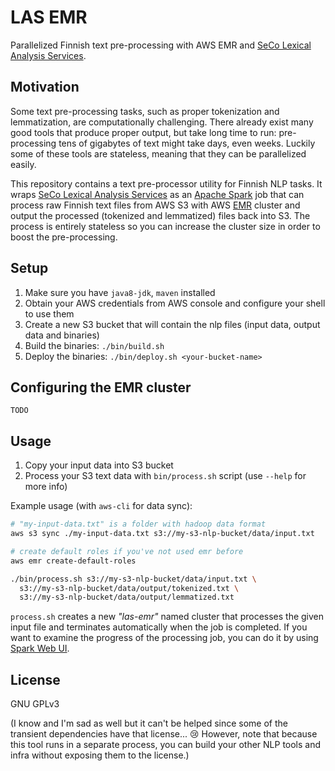 # LAS EMR

Parallelized Finnish text pre-processing with AWS EMR and 
[SeCo Lexical Analysis Services](https://github.com/jiemakel/seco-lexicalanalysis).

## Motivation

Some text pre-processing tasks, such as proper tokenization and lemmatization, are
computationally challenging. There already exist many good tools that produce proper 
output, but take long time to run: pre-processing tens of gigabytes of text might 
take days, even weeks. Luckily some of these tools are stateless, meaning that they
can be parallelized easily.

This repository contains a text pre-processor utility for Finnish NLP tasks. 
It wraps [SeCo Lexical Analysis Services](https://github.com/jiemakel/seco-lexicalanalysis) 
as an [Apache Spark](http://spark.apache.org) job that can process raw Finnish
text files from AWS S3 with AWS [EMR](https://aws.amazon.com/emr/) cluster and output
the processed (tokenized and lemmatized) files back into S3. The process is entirely 
stateless so you can increase the cluster size in order to boost the pre-processing.


## Setup

1. Make sure you have `java8-jdk`, `maven` installed
1. Obtain your AWS credentials from AWS console and configure your shell to use them
1. Create a new S3 bucket that will contain the nlp files (input data, output data 
and binaries)
1. Build the binaries: `./bin/build.sh`
1. Deploy the binaries: `./bin/deploy.sh <your-bucket-name>`


## Configuring the EMR cluster

`TODO`


## Usage

1. Copy your input data into S3 bucket
1. Process your S3 text data with `bin/process.sh` script (use `--help` for more info)

Example usage (with `aws-cli` for data sync):
```bash 
# "my-input-data.txt" is a folder with hadoop data format 
aws s3 sync ./my-input-data.txt s3://my-s3-nlp-bucket/data/input.txt

# create default roles if you've not used emr before
aws emr create-default-roles

./bin/process.sh s3://my-s3-nlp-bucket/data/input.txt \
  s3://my-s3-nlp-bucket/data/output/tokenized.txt \
  s3://my-s3-nlp-bucket/data/output/lemmatized.txt
```

`process.sh` creates a new *"las-emr"* named cluster that processes the given input file and
terminates automatically when the job is completed. If you want to examine the progress of
the processing job, you can do it by using [Spark Web UI](http://docs.aws.amazon.com/emr/latest/ReleaseGuide/emr-spark-history.html).


## License

GNU GPLv3

(I know and I'm sad as well but it can't be helped since some of the transient 
dependencies have that license... :cry: However, note that because this tool runs
in a separate process, you can build your other NLP tools and infra without
exposing them to the license.)

